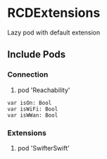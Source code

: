 # RCDExtensions
Lazy pod with default extension 


## Include Pods

### Connection
1. pod 'Reachability'
```
var isOn: Bool
var isWiFi: Bool
var isWWan: Bool
```

### Extensions
1. pod 'SwifterSwift'
